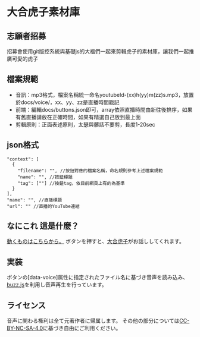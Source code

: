 # 大合虎子素材庫

## 志願者招募
招募會使用git版控系統與基礎js的大福們一起來剪輯虎子的素材庫，讓我們一起推廣可愛的虎子

## 檔案規範
- 音訊：mp3格式，檔案名稱統一命名youtubeId-(xx)h(yy)m(zz)s.mp3，放置於docs/voice/，xx、yy、zz是直播時間戳記
- 前端：編輯docs/buttons.json即可，array依照直播時間由新往後排序，如果有舊直播請放在正確時間，如果有精選自己放到最上面
- 剪輯原則：正面表述原則，太瑟與髒話不要剪，長度1-20sec

## json格式
```
"context": [
  {
    "filename": "", //按鈕對應的檔案名稱，命名規則參考上述檔案規範
    "name": "", //按鈕標題
    "tag": [""] //按鈕tag，依目前網頁上有的為基準
  }
],
"name": "", //直播標題
"url": "" //直播的YouTube連結
```

## なにこれ 這是什麼？
[動くものはこちらから。](https://windwalker429.github.io/torako/)
ボタンを押すと、[大合虎子](https://www.youtube.com/@YahooTWtaigatorako)がお話ししてくれます。

## 実装
ボタンの[data-voice]属性に指定されたファイル名に基づき音声を読み込み、
[buzz.js](http://buzz.jaysalvat.com/)を利用し音声再生を行っています。

## ライセンス
音声に関わる権利は全て元著作者に帰属します。
その他の部分については[CC-BY-NC-SA-4.0](http://creativecommons.org/licenses/by-nc-sa/4.0/deed.ja)に基づき自由にご利用ください。
